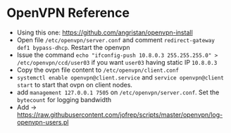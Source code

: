 # OpenVPN Reference
* Using this one: https://github.com/angristan/openvpn-install
* Open file `/etc/openvpn/server.conf` and comment `redirect-gateway def1 bypass-dhcp`. Restart the openvpn
* Issue the command `echo "ifconfig-push 10.8.0.3 255.255.255.0" > /etc/openvpn/ccd/user03` if you want `user03` having static IP `10.8.0.3`
* Copy the ovpn file content to `/etc/openvpn/client.conf`
* `systemctl enable openvpn@client.service` and `service openvpn@client start` to start that ovpn on client nodes.
* add `management 127.0.0.1 7505` on `/etc/openvpn/server.conf`. Set the `bytecount` for logging bandwidth
* Add -> https://raw.githubusercontent.com/jofrep/scripts/master/openvpn/log-openvpn-users.pl